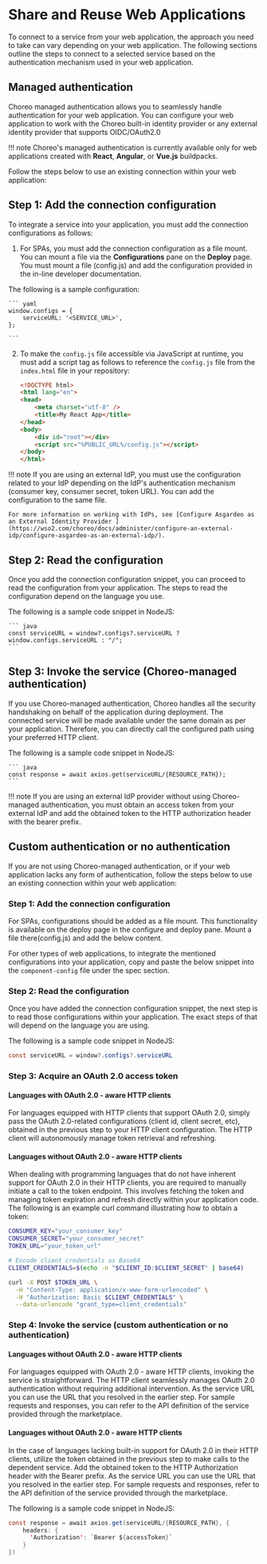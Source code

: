 # Share and Reuse Web Applications

To connect to a service from your web application, the approach you need to take can vary depending on your web application. The following sections outline the steps to connect to a selected service based on the authentication mechanism used in your web application.

## Managed authentication

Choreo managed authentication allows you to seamlessly handle authentication for your web application. You can configure your web application to work with the Choreo built-in identity provider or any external identity provider that supports OIDC/OAuth2.0

!!! note 
    Choreo's managed authentication is currently available only for web applications created with **React**, **Angular**, or **Vue.js** buildpacks.

Follow the steps below to use an existing connection within your web application: 

## Step 1: Add the connection configuration

To integrate a service into your application, you must add the connection configurations as follows: 

1. For SPAs, you must add the connection configuration as a file mount. You can mount a file via the **Configurations** pane on the **Deploy** page. You must mount a file (config.js) and add the configuration provided in the in-line developer documentation. 

The following is a sample configuration:

    ``` yaml
    window.configs = {
        serviceURL: '<SERVICE_URL>',        
    };

    ```

2.  To make the `config.js` file accessible via JavaScript at runtime, you must add a script tag as follows to reference the `config.js` file from the `index.html` file in your repository:

    ``` html
    <!DOCTYPE html>
    <html lang="en">
    <head>
        <meta charset="utf-8" />
        <title>My React App</title>
    </head>
    <body>
        <div id="root"></div>
        <script src="%PUBLIC_URL%/config.js"></script>
    </body>
    </html>
    ``` 

!!! note
    If you are using an external IdP, you must use the configuration related to your IdP depending on the IdP's authentication mechanism (consumer key, consumer secret, token URL). You can add the configuration to the same file.
    
    For more information on working with IdPs, see [Configure Asgardeo as an External Identity Provider ](https://wso2.com/choreo/docs/administer/configure-an-external-idp/configure-asgardeo-as-an-external-idp/).


## Step 2: Read the configuration

Once you add the connection configuration snippet, you can proceed to read the configuration from your application. The steps to read the configuration depend on the language you use.

The following is a sample code snippet in NodeJS:

    ``` java
    const serviceURL = window?.configs?.serviceURL ? window.configs.serviceURL : "/";
    ```

## Step 3: Invoke the service (Choreo-managed authentication)

If you use Choreo-managed authentication, Choreo handles all the security handshaking on behalf of the application during deployment. The connected service will be made available under the same domain as per your application. Therefore, you can directly call the configured path using your preferred HTTP client.

The following is a sample code snippet in NodeJS:

    ``` java
    const response = await axios.get(serviceURL/{RESOURCE_PATH});
    ```

!!! note
    If you are using an external IdP provider without using Choreo-managed authentication, you must obtain an access token from your external IdP and add the obtained token to the HTTP authorization header with the bearer prefix.

## Custom authentication or no authentication

If you are not using Choreo-managed authentication, or if your web application lacks any form of authentication, follow the steps below to use an existing connection within your web application:

### Step 1: Add the connection configuration

For SPAs, configurations should be added as a file mount. This functionality is available on the deploy page in the configure and deploy pane. Mount a file there(config.js) and add the below content. 

For other types of web applications, to integrate the mentioned configurations into your application, copy and paste the below snippet into the `component-config` file under the spec section.

### Step 2: Read the configuration

Once you have added the connection configuration snippet, the next step is to read those configurations within your application. The exact steps of that will depend on the language you are using.

The following is a sample code snippet in NodeJS:

``` java
const serviceURL = window?.configs?.serviceURL 
```

### Step 3: Acquire an OAuth 2.0 access token

#### Languages with OAuth 2.0 - aware HTTP clients
For languages equipped with HTTP clients that support OAuth 2.0, simply pass the OAuth 2.0-related configurations (client id, client secret, etc), obtained in the previous step to your HTTP client configuration. The HTTP client will autonomously manage token retrieval and refreshing.

#### Languages without OAuth 2.0 - aware HTTP clients
When dealing with programming languages that do not have inherent support for OAuth 2.0 in their HTTP clients, you are required to manually initiate a call to the token endpoint. This involves fetching the token and managing token expiration and refresh directly within your application code. The following is an example curl command illustrating how to obtain a token:

``` bash
CONSUMER_KEY="your_consumer_key"
CONSUMER_SECRET="your_consumer_secret"
TOKEN_URL="your_token_url"

# Encode client credentials as Base64
CLIENT_CREDENTIALS=$(echo -n "$CLIENT_ID:$CLIENT_SECRET" | base64)

curl -X POST $TOKEN_URL \
  -H "Content-Type: application/x-www-form-urlencoded" \
  -H "Authorization: Basic $CLIENT_CREDENTIALS" \
  --data-urlencode "grant_type=client_credentials"

```

### Step 4: Invoke the service (custom authentication or no authentication)

#### Languages without OAuth 2.0 - aware HTTP clients

For languages equipped with OAuth 2.0 - aware HTTP clients, invoking the service is straightforward. The HTTP client seamlessly manages OAuth 2.0 authentication without requiring additional intervention.
As the service URL you can use the URL that you resolved in the earlier step. For sample requests and responses, you can refer to the API definition of the service provided through the marketplace.

#### Languages without OAuth 2.0 - aware HTTP clients

In the case of languages lacking built-in support for OAuth 2.0 in their HTTP clients, utilize the token obtained in the previous step to make calls to the dependent service. Add the obtained token to the HTTP Authorization header with the Bearer prefix.
As the service URL you can use the URL that you resolved in the earlier step. For sample requests and responses, refer to the API definition of the service provided through the marketplace.

The following is a sample code snippet in NodeJS:

```java 
const response = await axios.get(serviceURL/{RESOURCE_PATH}, {
    headers: {
      'Authorization': `Bearer ${accessToken}`
    }
})
```
